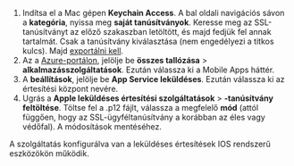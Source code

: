 

1. Indítsa el a Mac gépen **Keychain Access**. A bal oldali navigációs sávon a **kategória**, nyissa meg **saját tanúsítványok**. Keresse meg az SSL-tanúsítványt az előző szakaszban letöltött, és majd fedjük fel annak tartalmát. Csak a tanúsítvány kiválasztása (nem engedélyezi a titkos kulcs). Majd [exportálni kell](https://support.apple.com/kb/PH20122?locale=en_US).
2. Az a [Azure-portálon](https://portal.azure.com/), jelölje be **összes tallózása** > **alkalmazásszolgáltatások**. Ezután válassza ki a Mobile Apps háttér. 
3. A **beállítások**, jelölje be **App Service leküldéses**. Ezután válassza ki az értesítési központ nevére. 
3. Ugrás a **Apple leküldéses értesítési szolgáltatások** > **-tanúsítvány feltöltése**. Töltse fel a .p12 fájlt, válassza a megfelelő **mód** (attól függően, hogy az SSL-ügyféltanúsítvány a korábban az éles vagy védőfal). A módosítások mentéséhez.

A szolgáltatás konfigurálva van a leküldéses értesítések IOS rendszerű eszközökön működik.

[1]: ./media/app-service-mobile-apns-configure-push/mobile-push-notification-hub.png
